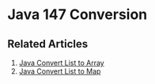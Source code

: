 # Java 147 Conversion

## Related Articles
1. [Java Convert List to Array](https://www.ruoxue.org/java-147-java-convert-list-to-array/)
2. [Java Convert List to Map](https://www.ruoxue.org/java-147-java-convert-list-to-map/)
